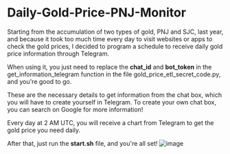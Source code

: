# Daily-Gold-Price-PNJ-Monitor
Starting from the accumulation of two types of gold, PNJ and SJC, last year, and because it took too much time every day to visit websites or apps to check the gold prices, I decided to program a schedule to receive daily gold price information through Telegram.

When using it, you just need to replace the **chat_id** and **bot_token** in the get_information_telegram function in the file gold_price_etl_secret_code.py, and you're good to go. 

These are the necessary details to get information from the chat box, which you will have to create yourself in Telegram. To create your own chat box, you can search on Google for more information!

Every day at 2 AM UTC, you will receive a chart from Telegram to get the gold price you need daily.

After that, just run the **start.sh** file, and you're all set!
![image](https://github.com/user-attachments/assets/a7be00c8-31dc-4773-892c-0235f572ee52)
